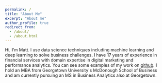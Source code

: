 ```yaml
---
permalink: /
title: "About Me"
excerpt: "About me"
author_profile: true
redirect_from: 
  - /about/
  - /about.html
---
```


Hi, I'm Matt. I use data science techniques including machine learning and deep learning to solve business challenges. I have 17 years of experience in financial services with domain expertise in digital marketing and performance analytics. You can see some examples of my work on [github](https://github.com/matthewnicoletta). I hold an MBA from Georgetown University's McDonough School of Business and am currently pursuing an MS in Business Analytics also at Georgetown.

